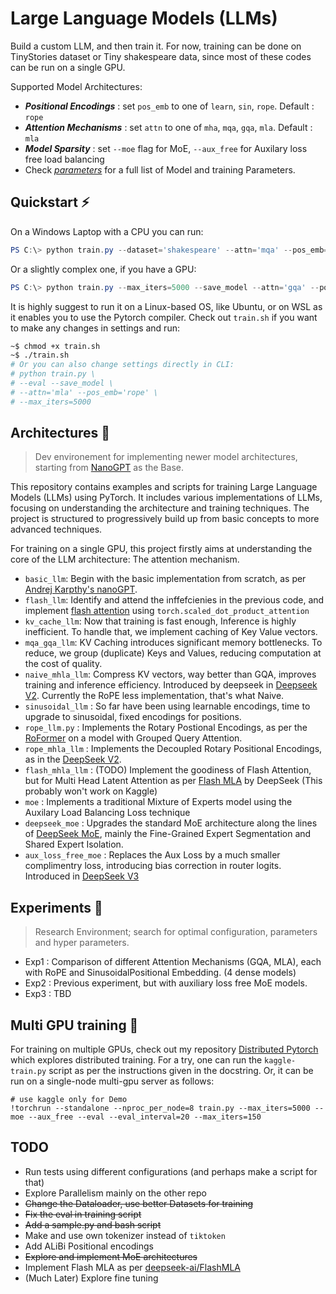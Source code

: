 # Large Language Models (LLMs)

Build a custom LLM, and then train it. For now, training can be done on TinyStories dataset or Tiny shakespeare data, since most of these codes can be run on a single GPU.

Supported Model Architectures:
   - ***Positional Encodings*** : set `pos_emb` to one of `learn`, `sin`, `rope`.  Default : `rope` 
   - ***Attention Mechanisms*** : set `attn` to one of `mha`, `mqa`, `gqa`, `mla`. Default : `mla`
   - ***Model Sparsity*** : set `--moe` flag for MoE, `--aux_free` for Auxilary loss free load balancing
   - Check *[parameters](https://github.com/Vineet314/LLMs/blob/main/parameters.md)* for a full list of Model and training Parameters.

## Quickstart ⚡
On a Windows Laptop with a CPU you can run:
```powershell
PS C:\> python train.py --dataset='shakespeare' --attn='mqa' --pos_emb='sin' --batch_size=1 --block_size=256 --total_batch_size_str='2**8'
```
Or a slightly complex one, if you have a GPU:
```powershell
PS C:\> python train.py --max_iters=5000 --save_model --attn='gqa' --pos_emb='rope' --n_head=16 --n_kv_heads=4 --eval --moe --aux_free --save_model
```
It is highly suggest to run it on a Linux-based OS, like Ubuntu, or on WSL as it enables you to use the Pytorch compiler. 
Check out `train.sh` if you want to make any changes in settings and run:
```bash
~$ chmod +x train.sh
~$ ./train.sh
# Or you can also change settings directly in CLI:
# python train.py \
# --eval --save_model \
# --attn='mla' --pos_emb='rope' \
# --max_iters=5000
```

## Architectures 🏢
> Dev environement for implementing newer model architectures, starting from [NanoGPT](https://github.com/karpathy/nanoGPT) as the Base. 

This repository contains examples and scripts for training Large Language Models (LLMs) using PyTorch.
It includes various implementations of LLMs, focusing on understanding the architecture and training techniques.
The project is structured to progressively build up from basic concepts to more advanced techniques.

For training on a single GPU, this project firstly aims at understanding the core of the LLM architecture: The attention mechanism.
  - `basic_llm`: Begin with the basic implementation from scratch, as per [Andrej Karpthy's nanoGPT](https://youtu.be/l8pRSuU81PU).
  - `flash_llm`: Identify and attend the inffefcienies in the previous code, and implement [flash attention](https://arxiv.org/abs/2205.14135) using `torch.scaled_dot_product_attention`
  - `kv_cache_llm`: Now that training is fast enough, Inference is highly inefficient. To handle that, we implement caching of Key Value vectors.
  - `mqa_gqa_llm`: KV Caching introduces significant memory bottlenecks. To reduce, we group (duplicate) Keys and Values, reducing computation at the cost of quality.
  - `naive_mhla_llm`: Compress KV vectors, way better than GQA, improves training and inference efficiency. Introduced by deepseek in [Deepseek V2](https://arxiv.org/abs/2405.04434). Currently the RoPE less implementation, that's what Naive.
  - `sinusoidal_llm` : So far have been using learnable encodings, time to upgrade to sinusoidal, fixed encodings for positions. 
  - `rope_llm.py` : Implements the Rotary Postional Encodings, as per the [RoFormer](https://arxiv.org/pdf/2104.09864v1) on a model with Grouped Query Attention.
  - `rope_mhla_llm` : Implements the Decoupled Rotary Positional Encodings, as in the [DeepSeek V2](https://arxiv.org/abs/2405.04434).
  - `flash_mhla_llm` : (TODO) Implement the goodiness of Flash Attention, but for Multi Head Latent Attention as per [Flash MLA](https://github.com/deepseek-ai/FlashMLA) by DeepSeek (This probably won't work on Kaggle)
  - `moe` : Implements a traditional Mixture of Experts model using the Auxilary Load Balancing Loss technique
  - `deepseek_moe` : Upgrades the standard MoE architecture along the lines of [DeepSeek MoE](https://arxiv.org/abs/2401.06066), mainly the Fine-Grained Expert Segmentation and Shared Expert Isolation.
  - `aux_loss_free_moe` : Replaces the Aux Loss by a much smaller complimentry loss, introducing bias correction in router logits. Introduced in [DeepSeek V3](https://arxiv.org/abs/2412.19437)

## Experiments 🔬
> Research Environment; search for optimal configuration, parameters and hyper parameters.
   - Exp1 : Comparison of different Attention Mechanisms (GQA, MLA), each with RoPE and SinusoidalPositional Embedding. (4 dense models) 
   - Exp2 : Previous experiment, but with auxiliary loss free MoE models. 
   - Exp3 : TBD

## Multi GPU training 🛜
For training on multiple GPUs, check out my repository [Distributed Pytorch](https://github.com/Vineet314/Distributed-Pytorch) which explores distributed training.
For a try, one can run the `kaggle-train.py` script as per the instructions given in the docstring. Or, it can be run on a single-node multi-gpu server as follows: 
```
# use kaggle only for Demo
!torchrun --standalone --nproc_per_node=8 train.py --max_iters=5000 --moe --aux_free --eval --eval_interval=20 --max_iters=150
```
## TODO
- Run tests using different configurations (and perhaps make a script for that)
- Explore Parallelism mainly on the other repo
- ~~Change the Dataloader, use better Datasets for training~~
- ~~Fix the eval in training script~~
- ~~Add a sample.py and bash script~~
- Make and use own tokenizer instead of `tiktoken` 
- Add ALiBi Positional encodings
- ~~Explore and implement MoE architectures~~
- Implement Flash MLA as per [deepseek-ai/FlashMLA](https://github.com/deepseek-ai/FlashMLA)
- (Much Later) Explore fine tuning
